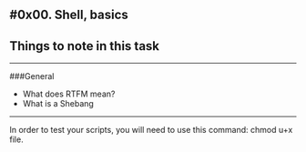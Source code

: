 #0x00. Shell, basics
---
## Things to note in this task
---
###General
* What does RTFM mean?
* What is a Shebang
---
In order to test your scripts, you will need to use this command: chmod u+x file.  
